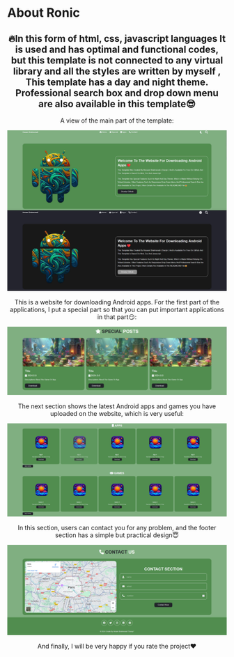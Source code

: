 # About Ronic

<div align="center">
<h2 text-align="center">
🔥In this form of html, css, javascript languages
It is used and has optimal and functional codes, but this template is not connected to any virtual library and all the styles are written by myself , This template has a day and night theme. Professional search box and drop down menu are also available in this template😎</h2>
<p>A view of the main part of the template:</p>
<img src="./image/readme/1.jpg"></a>
</div>

<div align="center">
<p>This is a website for downloading Android apps. For the first part of the applications, I put a special part so that you can put important applications in that part😏:</p>
<img src="./image/readme/2.jpg"></a>
</div>

<div align="center">
<p>The next section shows the latest Android apps and games you have uploaded on the website, which is very useful:</p>
<img src="./image/readme/3.jpg"></a>
</div>

<div align="center">
<p>In this section, users can contact you for any problem, and the footer section has a simple but practical design😇</p>
<img src="./image/readme/4.jpg"></a>
</div>

<div align="center">
<p>And finally, I will be very happy if you rate the project❤️</p>
</div>
